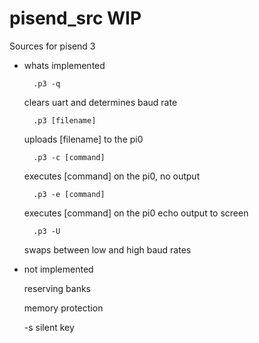 # pisend_src WIP

Sources for pisend 3

- whats implemented 

        .p3 -q 

    clears uart and determines baud rate


        .p3 [filename]

    uploads [filename] to the pi0 


        .p3 -c [command]

    executes [command] on the pi0, no output 


        .p3 -e [command]

    executes [command] on the pi0 echo output to screen


        .p3 -U

    swaps between low and high baud rates 


- not implemented 



    reserving banks 

    memory protection 

    -s silent key



    